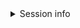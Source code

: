 <details>

<summary>Session info
<i class="fa fa-cogs" aria-hidden="true"></i></summary>

    sessionInfo()
    #R>  R version 4.2.1 (2022-06-23)
    #R>  Platform: x86_64-pc-linux-gnu (64-bit)
    #R>  Running under: Ubuntu 22.04 LTS
    #R>  
    #R>  Matrix products: default
    #R>  BLAS:   /usr/lib/x86_64-linux-gnu/openblas-pthread/libblas.so.3
    #R>  LAPACK: /usr/lib/x86_64-linux-gnu/openblas-pthread/libopenblasp-r0.3.20.so
    #R>  
    #R>  locale:
    #R>   [1] LC_CTYPE=en_CA.UTF-8       LC_NUMERIC=C              
    #R>   [3] LC_TIME=en_CA.UTF-8        LC_COLLATE=en_CA.UTF-8    
    #R>   [5] LC_MONETARY=en_CA.UTF-8    LC_MESSAGES=en_CA.UTF-8   
    #R>   [7] LC_PAPER=en_CA.UTF-8       LC_NAME=C                 
    #R>   [9] LC_ADDRESS=C               LC_TELEPHONE=C            
    #R>  [11] LC_MEASUREMENT=en_CA.UTF-8 LC_IDENTIFICATION=C       
    #R>  
    #R>  attached base packages:
    #R>  [1] stats     graphics  grDevices utils     datasets  methods   base     
    #R>  
    #R>  other attached packages:
    #R>  [1] inSilecoRef_0.0.1.9000
    #R>  
    #R>  loaded via a namespace (and not attached):
    #R>   [1] tidyselect_1.1.2  xfun_0.31         purrr_0.3.4       vctrs_0.4.1      
    #R>   [5] generics_0.1.3    miniUI_0.1.1.1    htmltools_0.5.3   yaml_2.3.5       
    #R>   [9] utf8_1.2.2        rlang_1.0.4       pillar_1.8.0      later_1.3.0      
    #R>  [13] glue_1.6.2        httpcode_0.3.0    withr_2.5.0       DBI_1.1.3        
    #R>  [17] lifecycle_1.0.1   plyr_1.8.7        stringr_1.4.0     targets_0.12.1   
    #R>  [21] htmlwidgets_1.5.4 evaluate_0.15     codetools_0.2-18  knitr_1.39       
    #R>  [25] callr_3.7.1       fastmap_1.1.0     httpuv_1.6.5      ps_1.7.1         
    #R>  [29] curl_4.3.2        fansi_1.0.3       Rcpp_1.0.9        xtable_1.8-4     
    #R>  [33] backports_1.4.1   promises_1.2.0.1  DT_0.23           jsonlite_1.8.0   
    #R>  [37] rcrossref_1.1.0   mime_0.12         digest_0.6.29     stringi_1.7.8    
    #R>  [41] processx_3.7.0    dplyr_1.0.9       shiny_1.7.2       cli_3.3.0        
    #R>  [45] tools_4.2.1       magrittr_2.0.3    base64url_1.4     tibble_3.1.7     
    #R>  [49] RefManageR_1.3.0  crul_1.2.0        pkgconfig_2.0.3   ellipsis_0.3.2   
    #R>  [53] data.table_1.14.2 xml2_1.3.3        lubridate_1.8.0   rmarkdown_2.14   
    #R>  [57] assertthat_0.2.1  httr_1.4.3        R6_2.5.1          compiler_4.2.1   
    #R>  [61] igraph_1.3.4

</details>

